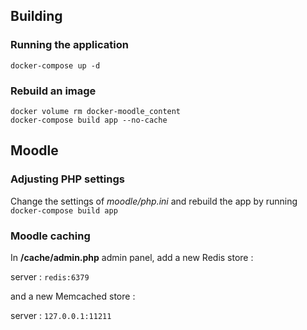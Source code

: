 ## Building

### Running the application
`docker-compose up -d`

### Rebuild an image
```
docker volume rm docker-moodle_content
docker-compose build app --no-cache
```


## Moodle

### Adjusting PHP settings

Change the settings of *moodle/php.ini* and rebuild the app by running `docker-compose build app`

### Moodle caching

In **/cache/admin.php** admin panel, add a new Redis store :

server : `redis:6379`

and a new Memcached store : 

server : `127.0.0.1:11211`